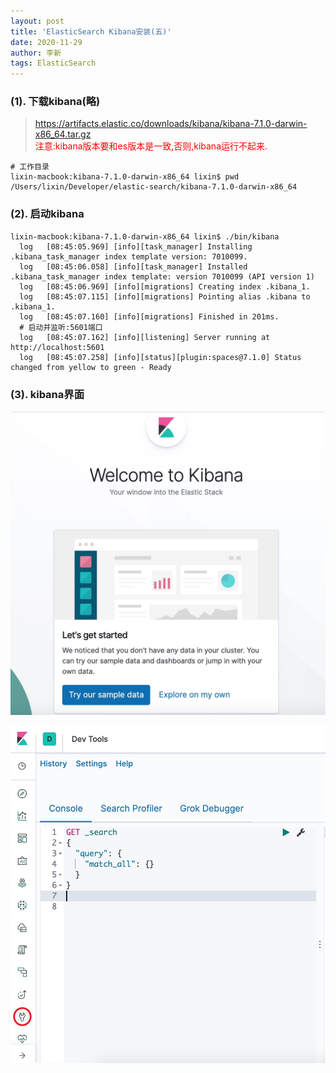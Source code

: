 ```yaml
---
layout: post
title: 'ElasticSearch Kibana安装(五)'
date: 2020-11-29
author: 李新
tags: ElasticSearch
---
```


### (1). 下载kibana(略)
> https://artifacts.elastic.co/downloads/kibana/kibana-7.1.0-darwin-x86_64.tar.gz    
> <font color='red'>注意:kibana版本要和es版本是一致,否则,kibana运行不起来.</font>   

```
# 工作目录
lixin-macbook:kibana-7.1.0-darwin-x86_64 lixin$ pwd
/Users/lixin/Developer/elastic-search/kibana-7.1.0-darwin-x86_64
```
### (2). 启动kibana
```
lixin-macbook:kibana-7.1.0-darwin-x86_64 lixin$ ./bin/kibana
  log   [08:45:05.969] [info][task_manager] Installing .kibana_task_manager index template version: 7010099.
  log   [08:45:06.058] [info][task_manager] Installed .kibana_task_manager index template: version 7010099 (API version 1)
  log   [08:45:06.969] [info][migrations] Creating index .kibana_1.
  log   [08:45:07.115] [info][migrations] Pointing alias .kibana to .kibana_1.
  log   [08:45:07.160] [info][migrations] Finished in 201ms.
  # 启动并监听:5601端口
  log   [08:45:07.162] [info][listening] Server running at http://localhost:5601
  log   [08:45:07.258] [info][status][plugin:spaces@7.1.0] Status changed from yellow to green - Ready
```
### (3). kibana界面
!["Kibana界面"](/assets/elasticsearch/imgs/kibana-home.jpg)

!["Kibana DevTools"](/assets/elasticsearch/imgs/kibana-devtools.jpg)
